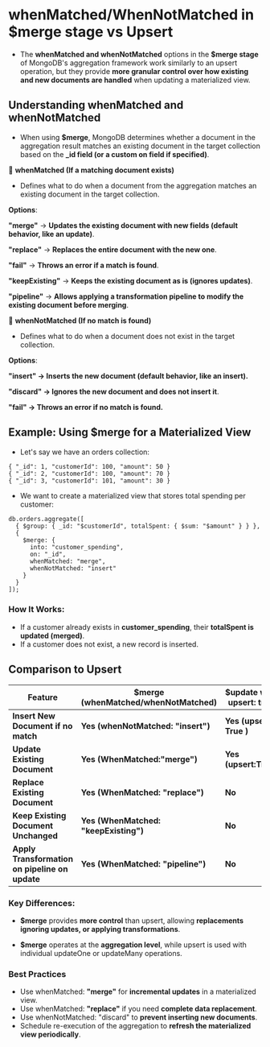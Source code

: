 # whenMatched/WhenNotMatched in $merge stage  vs Upsert
* The **whenMatched and whenNotMatched** options in the **$merge stage** of MongoDB's aggregation framework work similarly to an upsert operation, but they provide **more granular control over how existing and new documents are handled** when updating a materialized view.

## Understanding whenMatched and whenNotMatched

* When using **$merge**, MongoDB determines whether a document in the aggregation result matches an existing document in the target collection based on the **_id field (or a custom on field if specified)**.

🔹 **whenMatched (If a matching document exists)**

* Defines what to do when a document from the aggregation matches an existing document in the target collection.

**Options**:

**"merge"** → **Updates the existing document with new fields (default behavior, like an update)**.

**"replace"** → **Replaces the entire document with the new one**.

**"fail"** → **Throws an error if a match is found**.

**"keepExisting"** → **Keeps the existing document as is (ignores updates)**.

**"pipeline"** → **Allows applying a transformation pipeline to modify the existing document before merging**.



🔹 **whenNotMatched (If no match is found)**

* Defines what to do when a document does not exist in the target collection.

**Options**:

**"insert" → Inserts the new document (default behavior, like an insert).**

**"discard" → Ignores the new document and does not insert it**.

**"fail" → Throws an error if no match is found.**


## **Example: Using $merge for a Materialized View**

* Let's say we have an orders collection:

```
{ "_id": 1, "customerId": 100, "amount": 50 }
{ "_id": 2, "customerId": 100, "amount": 70 }
{ "_id": 3, "customerId": 101, "amount": 30 }
```

* We want to create a materialized view that stores total spending per customer:

```
db.orders.aggregate([
  { $group: { _id: "$customerId", totalSpent: { $sum: "$amount" } } },
  { 
    $merge: { 
      into: "customer_spending", 
      on: "_id", 
      whenMatched: "merge", 
      whenNotMatched: "insert"
    } 
  }
]);
```

### How It Works:
* If a customer already exists in **customer_spending**, their **totalSpent is updated (merged)**.
* If a customer does not exist, a new record is inserted.



## Comparison to Upsert

| Feature   | $merge (whenMatched/whenNotMatched)  | $update with upsert: true   |
|------------|------------|------------|
| **Insert New Document if no match**  | **Yes (whenNotMatched: "insert")**   | **Yes (upsert: True )**   |
| **Update Existing Document**  | **Yes (WhenMatched:"merge")**   | **Yes (upsert:True)**   |
| **Replace Existing Document**  | **Yes (WhenMatched: "replace")**   | **No**  |
| **Keep Existing Document Unchanged**  | **Yes (WhenMatched: "keepExisting")**   | **No**  |
| **Apply Transformation on pipeline on update**  | **Yes (WhenMatched: "pipeline")**   | **No** |

### Key Differences:

* **$merge** provides **more control** than upsert, allowing **replacements ignoring updates, or applying transformations**.

* **$merge** operates at the **aggregation level**, while upsert is used with individual updateOne or updateMany operations.


### Best Practices
* Use whenMatched: **"merge"** for **incremental updates** in a materialized view.
* Use whenMatched: **"replace"** if you need **complete data replacement**.
* Use whenNotMatched: "discard" to **prevent inserting new documents**.
* Schedule re-execution of the aggregation to **refresh the materialized view periodically**.


